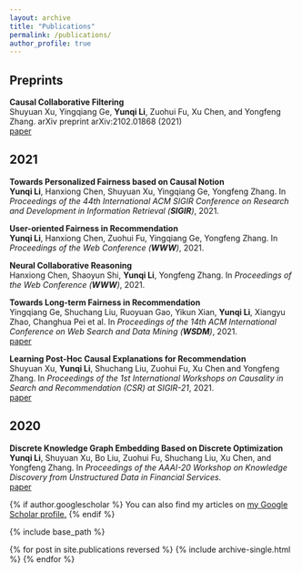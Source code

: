 ```yaml
---
layout: archive
title: "Publications"
permalink: /publications/
author_profile: true
---
```


## Preprints  
  
  
  
**Causal Collaborative Filtering**    
Shuyuan Xu, Yingqiang Ge, **Yunqi Li**, Zuohui Fu, Xu Chen, and Yongfeng Zhang. arXiv preprint arXiv:2102.01868 (2021)      
[paper](https://arxiv.org/pdf/2102.01868.pdf)

## 2021
**Towards Personalized Fairness based on Causal Notion**      
**Yunqi Li**, Hanxiong Chen, Shuyuan Xu, Yingqiang Ge, Yongfeng Zhang. In *Proceedings of the 44th International ACM SIGIR Conference
on Research and Development in Information Retrieval (**SIGIR**)*, 2021.

**User-oriented Fairness in Recommendation**      
**Yunqi Li**, Hanxiong Chen, Zuohui Fu, Yingqiang Ge, Yongfeng Zhang. In *Proceedings of the Web Conference (**WWW**)*, 2021.

**Neural Collaborative Reasoning**       
Hanxiong Chen, Shaoyun Shi, **Yunqi Li**, Yongfeng Zhang. In *Proceedings of the Web Conference (**WWW**)*, 2021.

**Towards Long-term Fairness in Recommendation**       
Yingqiang Ge, Shuchang Liu, Ruoyuan Gao, Yikun Xian, **Yunqi Li**, Xiangyu Zhao, Changhua Pei et al. In *Proceedings of the 14th ACM International Conference on Web Search and Data Mining (**WSDM**)*, 2021.      
[paper](https://arxiv.org/pdf/2101.03584.pdf)

**Learning Post-Hoc Causal Explanations for Recommendation**       
Shuyuan Xu, **Yunqi Li**, Shuchang Liu, Zuohui Fu, Xu Chen and Yongfeng Zhang. In *Proceedings of the 1st International Workshops on Causality in Search and Recommendation (CSR) at SIGIR-21*, 2021.     
[paper](https://arxiv.org/pdf/2006.16977.pdf)


## 2020
**Discrete Knowledge Graph Embedding Based on Discrete Optimization**      
**Yunqi Li**, Shuyuan Xu, Bo Liu, Zuohui Fu, Shuchang Liu, Xu Chen, and Yongfeng Zhang. In *Proceedings of the AAAI-20 Workshop on Knowledge Discovery from Unstructured Data in Financial Services.*     
[paper](https://aaai-kdf2020.github.io/assets/pdfs/kdf2020_paper_20.pdf)



{% if author.googlescholar %}
  You can also find my articles on <u><a href="{{author.googlescholar}}">my Google Scholar profile</a>.</u>
{% endif %}

{% include base_path %}

{% for post in site.publications reversed %}
  {% include archive-single.html %}
{% endfor %}
